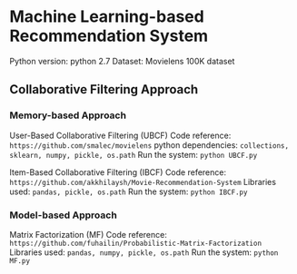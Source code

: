 # Machine Learning-based Recommendation System

Python version: python 2.7
Dataset: Movielens 100K dataset

## Collaborative Filtering Approach

### Memory-based Approach

User-Based Collaborative Filtering (UBCF)
Code reference: `https://github.com/smalec/movielens`
python dependencies: `collections, sklearn, numpy, pickle, os.path`
Run the system: `python UBCF.py`


Item-Based Collaborative Filtering (IBCF)
Code reference: `https://github.com/akkhilaysh/Movie-Recommendation-System`
Libraries used: `pandas, pickle, os.path`
Run the system: `python IBCF.py`


### Model-based Approach

Matrix Factorization (MF)
Code reference: `https://github.com/fuhailin/Probabilistic-Matrix-Factorization`
Libraries used: `pandas, numpy, pickle, os.path`
Run the system: `python MF.py`

